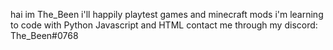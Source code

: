 hai im The_Been
i'll happily playtest games and minecraft mods
i'm learning to code with Python Javascript and HTML
contact me through my discord: The_Been#0768
